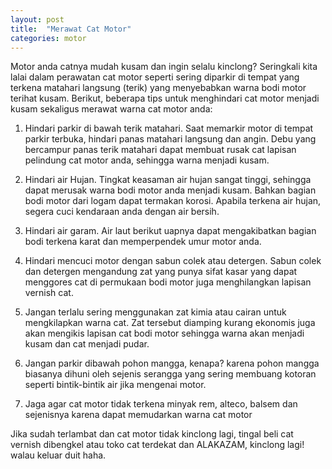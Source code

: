 ```yaml
---
layout: post
title:  "Merawat Cat Motor"
categories: motor
---
```


Motor anda catnya mudah kusam dan ingin selalu kinclong? Seringkali kita lalai dalam perawatan cat motor seperti sering diparkir di tempat yang terkena matahari langsung (terik) yang menyebabkan warna bodi motor terihat kusam. <!--more--> Berikut, beberapa tips untuk menghindari cat motor menjadi kusam sekaligus merawat warna cat motor anda:

1. Hindari parkir di bawah terik matahari. Saat memarkir motor di tempat parkir terbuka, hindari panas matahari langsung dan angin. Debu yang bercampur panas terik matahari dapat membuat rusak cat lapisan pelindung cat motor anda, sehingga warna menjadi kusam.

2. Hindari air Hujan. Tingkat keasaman air hujan sangat tinggi, sehingga dapat merusak warna bodi motor anda menjadi kusam. Bahkan bagian bodi motor dari logam dapat termakan korosi. Apabila terkena air hujan, segera cuci kendaraan anda dengan air bersih.

3. Hindari air garam. Air laut berikut uapnya dapat mengakibatkan bagian bodi terkena karat dan memperpendek umur motor anda.

4. Hindari mencuci motor dengan sabun colek atau detergen. Sabun colek dan detergen mengandung zat yang punya sifat kasar yang dapat menggores cat di permukaan bodi motor juga menghilangkan lapisan vernish cat.

5. Jangan terlalu sering menggunakan zat kimia atau cairan untuk mengkilapkan warna cat. Zat tersebut diamping kurang ekonomis juga akan mengikis lapisan cat bodi motor sehingga warna akan menjadi kusam dan cat menjadi pudar.

6. Jangan parkir dibawah pohon mangga, kenapa? karena pohon mangga biasanya dihuni oleh sejenis serangga yang sering membuang kotoran seperti bintik-bintik air jika mengenai motor.

7. Jaga agar cat motor tidak terkena minyak rem, alteco, balsem dan sejenisnya karena dapat memudarkan warna cat motor

Jika sudah terlambat dan cat motor tidak kinclong lagi, tingal beli cat vernish dibengkel atau toko cat terdekat dan ALAKAZAM, kinclong lagi! walau keluar duit haha.
